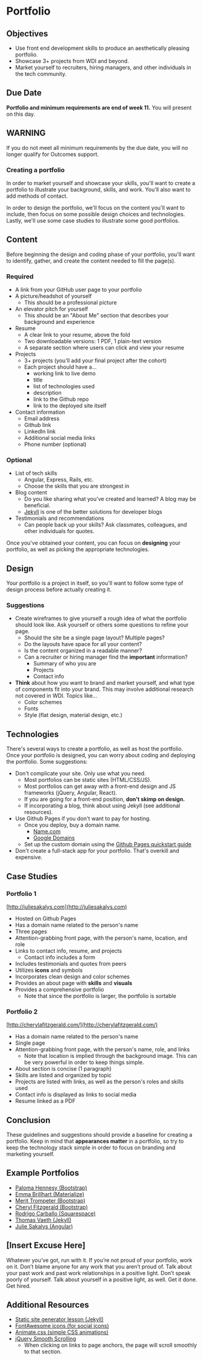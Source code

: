# Portfolio

## Objectives

* Use front end development skills to produce an aesthetically pleasing portfolio.
* Showcase 3+ projects from WDI and beyond.
* Market yourself to recruiters, hiring managers, and other individuals in the tech community.

## Due Date

**Portfolio and minimum requirements are end of week 11.** You will present on this day.

## WARNING

If you do not meet all minimum requirements by the due date, you will no longer qualify for Outcomes support.

### Creating a portfolio

In order to market yourself and showcase your skills, you'll want to create a portfolio to illustrate your background, skills, and work. You'll also want to add methods of contact.

In order to design the portfolio, we'll focus on the content you'll want to include, then focus on some possible design choices and technologies. Lastly, we'll use some case studies to illustrate some good portfolios.

## Content

Before beginning the design and coding phase of your portfolio, you'll want to identify, gather, and create the content needed to fill the page\(s\).

### Required

* A link from your GitHub user page to your portfolio
* A picture/headshot of yourself
  * This should be a professional picture
* An elevator pitch for yourself
  * This should be an "About Me" section that describes your background and experience
* Resume
  * A clear link to your resume, above the fold
  * Two downloadable versions: 1 PDF, 1 plain-text version
  * A separate section where users can click and view your resume
* Projects
  * 3+ projects \(you'll add your final project after the cohort\)
  * Each project should have a...
    * working link to live demo
    * title
    * list of technologies used
    * description
    * link to the Github repo
    * link to the deployed site itself
* Contact information
  * Email address
  * Github link
  * LinkedIn link
  * Additional social media links
  * Phone number \(optional\)

### Optional

* List of tech skills
  * Angular, Express, Rails, etc.
  * Choose the skills that you are strongest in
* Blog content
  * Do you like sharing what you've created and learned? A blog may be beneficial.
  * [Jekyll](https://jekyllrb.com/) is one of the better solutions for developer blogs
* Testimonials and recommendations
  * Can people back up your skills? Ask classmates, colleagues, and other individuals for quotes.

Once you've obtained your content, you can focus on **designing** your portfolio, as well as picking the appropriate technologies.

## Design

Your portfolio is a project in itself, so you'll want to follow some type of design process before actually creating it.

### Suggestions

* Create wireframes to give yourself a rough idea of what the portfolio should look like. Ask yourself or others some questions to refine your page.
  * Should the site be a single page layout? Multiple pages?
  * Do the layouts have space for all your content?
  * Is the content organized in a readable manner?
  * Can a recruiter or hiring manager find the **important** information?
    * Summary of who you are
    * Projects
    * Contact info
* **Think** about how you want to brand and market yourself, and what type of components fit into your brand. This may involve additional research not covered in WDI. Topics like...
  * Color schemes
  * Fonts
  * Style \(flat design, material design, etc.\)

## Technologies

There's several ways to create a portfolio, as well as host the portfolio. Once your portfolio is designed, you can worry about coding and deploying the portfolio. Some suggestions:

* Don't complicate your site. Only use what you need.
  * Most portfolios can be static sites \(HTML/CSS/JS\).
  * Most portfolios can get away with a front-end design and JS frameworks \(jQuery, Angular, React\).
  * If you are going for a front-end position, **don't skimp on design.**
  * If incorporating a blog, think about using Jekyll \(see additional resources\).
* Use Github Pages if you don't want to pay for hosting.
  * Once you deploy, buy a domain name.
    * [Name.com](https://www.name.com/)
    * [Google Domains](https://domains.google.com/about/)
  * Set up the custom domain using the [Github Pages quickstart guide](https://help.github.com/articles/quick-start-setting-up-a-custom-domain/)
* Don't create a full-stack app for your portfolio. That's overkill and expensive.

## Case Studies

### Portfolio 1

[http://juliesakalys.com](http://juliesakalys.com)

* Hosted on Github Pages
* Has a domain name related to the person's name
* Three pages
* Attention-grabbing front page, with the person's name, location, and role
* Links to contact info, resume, and projects
  * Contact info includes a form
* Includes testimonials and quotes from peers
* Utilizes **icons** and symbols
* Incorporates clean design and color schemes
* Provides an about page with **skills** and **visuals**
* Provides a comprehensive portfolio
  * Note that since the portfolio is larger, the portfolio is sortable

### Portfolio 2

[http://cherylafitzgerald.com/](http://cherylafitzgerald.com/)

* Has a domain name related to the person's name
* Single page
* Attention-grabbing front page, with the person's name, role, and links
  * Note that location is implied through the background image. This can be very powerful in order to keep things simple.
* About section is concise \(1 paragraph\)
* Skills are listed and organized by topic
* Projects are listed with links, as well as the person's roles and skills used
* Contact info is displayed as links to social media
* Resume linked as a PDF

## Conclusion

These guidelines and suggestions should provide a baseline for creating a portfolio. Keep in mind that **appearances matter** in a portfolio, so try to keep the technology stack simple in order to focus on branding and marketing yourself.

## Example Portfolios

* [Paloma Hennesy \(Bootstrap\)](http://www.palomahennessy.com/)
* [Emma Brillhart \(Materialize\)](http://ebrillhart.github.io/)
* [Merit Trompeter \(Bootstrap\)](http://merittrompeter.com/)
* [Cheryl Fitzgerald \(Bootstrap\)](http://cherylafitzgerald.com/)
* [Rodrigo Carballo \(Squarespace\)](http://rodrigocarballo.squarespace.com)
* [Thomas Vaeth \(Jekyll\)](http://thomasvaeth.com/)
* [Julie Sakalys \(Angular\)](http://juliesakalys.com)

## \[Insert Excuse Here\]

Whatever you’ve got, run with it. If you’re not proud of your portfolio, work on it. Don’t blame anyone for any work that you aren’t proud of. Talk about your past work and past work relationships in a positive light. Don’t speak poorly of yourself. Talk about yourself in a positive light, as well. Get it done. Get hired.

## Additional Resources

* [Static site generator lesson \(Jekyll\)](https://wdi_sea.gitbooks.io/notes/content/06-ruby-rails/additional-topics/ruby-jekyll/readme.html)
* [FontAwesome icons \(for social icons\)](https://fortawesome.github.io/Font-Awesome/icons/)
* [Animate.css \(simple CSS animations\)](https://daneden.github.io/animate.css/)
* [jQuery Smooth Scrolling](https://github.com/kswedberg/jquery-smooth-scroll)
  * When clicking on links to page anchors, the page will scroll smoothly to that section.

